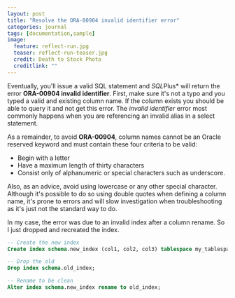 ```yaml
---
layout: post
title: "Resolve the ORA-00904 invalid identifier error"
categories: journal
tags: [documentation,sample]
image:
  feature: reflect-run.jpg
  teaser: reflect-run-teaser.jpg
  credit: Death to Stock Photo
  creditlink: ""
---
```

Eventually, you'll issue a valid SQL statement and *SQL*Plus* will return the error **ORA-00904 invalid identifier**. First, make sure it's not a typo and you typed a valid and existing column name.
If the column exists you should be able to query it and not get this error. The *invalid identifier* error most commonly happens when you are referencing an invalid alias in a select statement.

As a remainder, to avoid **ORA-00904**, column names cannot be an Oracle reserved keyword and must contain these four criteria to be valid:

+ Begin with a letter
+ Have a maximum length of thirty characters
+ Consist only of alphanumeric or special characters such as underscore.

Also, as an advice, avoid using lowercase or any other special character. Although it's possible to do so using double quotes when defining a column name, it's prone to errors and will slow investigation when troubleshooting as it's just not the standard way to do.

In my case, the error was due to an invalid index after a column rename. So I just dropped and recreated the index.

``` SQL
-- Create the new index
Create index schema.new_index (col1, col2, col3) tablespace my_tablespace online;

-- Drop the old
Drop index schema.old_index;

-- Rename to be clean
Alter index schema.new_index rename to old_index;
```
